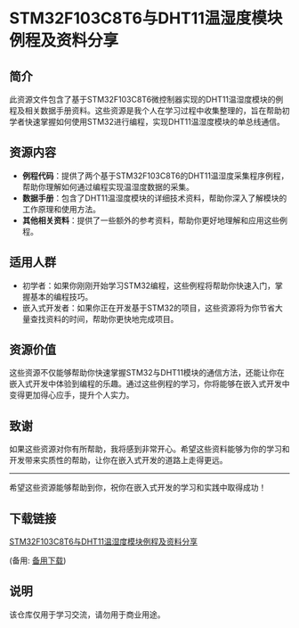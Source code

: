 # STM32F103C8T6与DHT11温湿度模块例程及资料分享

## 简介
此资源文件包含了基于STM32F103C8T6微控制器实现的DHT11温湿度模块的例程及相关数据手册资料。这些资源是我个人在学习过程中收集整理的，旨在帮助初学者快速掌握如何使用STM32进行编程，实现DHT11温湿度模块的单总线通信。

## 资源内容
- **例程代码**：提供了两个基于STM32F103C8T6的DHT11温湿度采集程序例程，帮助你理解如何通过编程实现温湿度数据的采集。
- **数据手册**：包含了DHT11温湿度模块的详细技术资料，帮助你深入了解模块的工作原理和使用方法。
- **其他相关资料**：提供了一些额外的参考资料，帮助你更好地理解和应用这些例程。

## 适用人群
- 初学者：如果你刚刚开始学习STM32编程，这些例程将帮助你快速入门，掌握基本的编程技巧。
- 嵌入式开发者：如果你正在开发基于STM32的项目，这些资源将为你节省大量查找资料的时间，帮助你更快地完成项目。

## 资源价值
这些资源不仅能够帮助你快速掌握STM32与DHT11模块的通信方法，还能让你在嵌入式开发中体验到编程的乐趣。通过这些例程的学习，你将能够在嵌入式开发中变得更加得心应手，提升个人实力。

## 致谢
如果这些资源对你有所帮助，我将感到非常开心。希望这些资料能够为你的学习和开发带来实质性的帮助，让你在嵌入式开发的道路上走得更远。

---

希望这些资源能够帮助到你，祝你在嵌入式开发的学习和实践中取得成功！

## 下载链接
[STM32F103C8T6与DHT11温湿度模块例程及资料分享](https://pan.quark.cn/s/f0b9e94067fd) 

(备用: [备用下载](https://pan.baidu.com/s/1hgy6ClFEv66rvui3_S48qQ?pwd=1234))

## 说明

该仓库仅用于学习交流，请勿用于商业用途。
